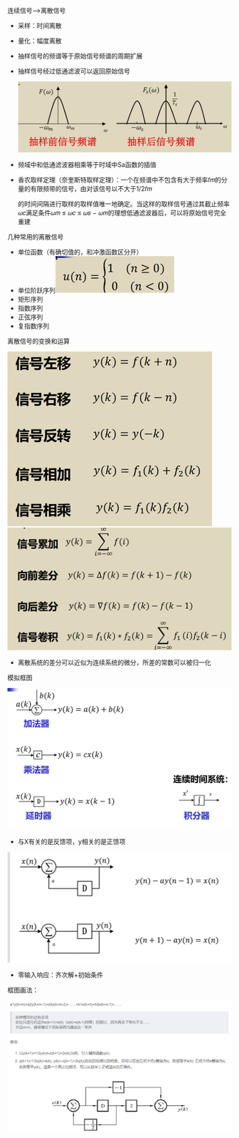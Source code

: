 连续信号-->离散信号

* 采样：时间离散
* 量化：幅度离散

* 抽样信号的频谱等于原始信号频谱的周期扩展

* 抽样信号经过低通滤波可以返回原始信号

  <img src="./笔记图片/image-20220531144525929.png" alt="image-20220531144525929" style="zoom:67%;" />

* 频域中和低通滤波器相乘等于时域中Sa函数的插值

* 香农取样定理（奈奎斯特取样定理）：一个在频谱中不包含有大于频率𝑓𝑚的分量的有限频带的信号，由对该信号以不大于1/2𝑓𝑚

  的时间间隔进行取样的取样值唯一地确定。当这样的取样信号通过其截止频率𝜔𝑐满足条件𝜔𝑚 ≤ 𝜔𝑐 ≤ 𝜔𝑠 − 𝜔𝑚的理想低通滤波器后，可以将原始信号完全重建

几种常用的离散信号

* 单位函数（有确切值的，和冲激函数区分开）
* 单位阶跃序列<img src="笔记图片/image-20220531150812211.png" alt="image-20220531150812211" style="zoom:67%;" />
* 矩形序列
* 指数序列
* 正弦序列
* 复指数序列

离散信号的变换和运算

<img src="笔记图片/image-20220531152113885.png" alt="image-20220531152113885" style="zoom:67%;" />

<img src="笔记图片/image-20220531152131719.png" alt="image-20220531152131719" style="zoom:67%;" />

* 离散系统的差分可以近似为连续系统的微分，所差的常数可以被归一化

模拟框图

<img src="./笔记图片/image-20220605160606703.png" alt="image-20220605160606703" style="zoom:67%;" />

* 与X有关的是反馈项，y相关的是正馈项

<img src="笔记图片/image-20220602104540051.png" alt="image-20220602104540051" style="zoom:80%;" />



* 零输入响应：齐次解+初始条件

框图画法：

![image-20220605205010350](./笔记图片/image-20220605205010350.png)